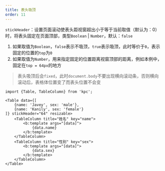 ```yaml
---
title: 表头吸顶
order: 11
---
```


`stickHeader`：设置页面滚动使表头距视窗超出小于等于当前取值（默认为：0）时，将表头固定在页面顶部，类型`Boolean` | `Number`，默认：`false`

1. 如果取值为`Boolean`，`false`表示不吸顶，`true`表示吸顶，此时等价于`0`，表示固定的位置的`top`为`0`
2. 如果取值为`Number`，用来指定固定的位置距离视窗顶部的距离，例如本例中，固定在`top = 64px`的地方

> 表头吸顶后会`fixed`，此时`document.body`不要出现横向滚动条，否则横向滚动后，表格体位置变了而表头位置不会变

```vdt
import {Table, TableColumn} from 'kpc';

<Table data={[
    {name: 'Javey', sex: 'male'},
    {name: 'Kanily', sex: 'female'}
]} stickHeader="64" resizable>
    <TableColumn title="姓名" key="name">
        <b:template args="[data]">
            {data.name}
        </b:template>
    </TableColumn>
    <TableColumn title="性别" key="sex">
        <b:template args="[data]">
            {data.sex}
        </b:template>
    </TableColumn>
</Table>
```
